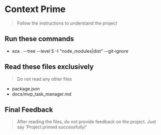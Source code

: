 # Context Prime

> Follow the instructions to understand the project

## Run these commands

- eza . --tree --level 5 -I "node_modules|dist" --git-ignore

## Read these files exclusively

> Do not read any other files

- package.json
- docs/mvp_task_manager.md

## Final Feedback

> After reading the files, do not provide feedback on the project. Just say 'Project primed successfully!'
